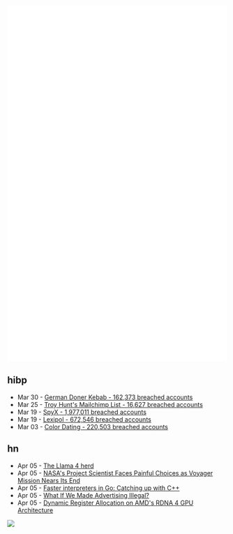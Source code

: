 ![Metrics](https://raw.githubusercontent.com/phixion/phixion/master/metrics.svg)

## hibp

<!--
for https://github.com/phixion/phixion/blob/main/.github/workflows/feeds.yml
-->
<!--START_SECTION:haveibeenpwnd-->
- Mar 30 - [German Doner Kebab - 162,373 breached accounts](https://haveibeenpwned.com/PwnedWebsites#GermanDonerKebab)
- Mar 25 - [Troy Hunt's Mailchimp List - 16,627 breached accounts](https://haveibeenpwned.com/PwnedWebsites#TroyHuntMailchimpList)
- Mar 19 - [SpyX - 1,977,011 breached accounts](https://haveibeenpwned.com/PwnedWebsites#SpyX)
- Mar 19 - [Lexipol - 672,546 breached accounts](https://haveibeenpwned.com/PwnedWebsites#Lexipol)
- Mar 03 - [Color Dating - 220,503 breached accounts](https://haveibeenpwned.com/PwnedWebsites#ColorDating)
<!--END_SECTION:haveibeenpwnd-->

## hn

<!--
for https://github.com/phixion/phixion/blob/main/.github/workflows/feeds.yml
-->
<!--START_SECTION:hn-->
- Apr 05 - [The Llama 4 herd](https://ai.meta.com/blog/llama-4-multimodal-intelligence/)
- Apr 05 - [NASA's Project Scientist Faces Painful Choices as Voyager Mission Nears Its End](https://gizmodo.com/keeping-voyager-alive-nasas-project-scientist-faces-painful-choices-as-the-iconic-mission-nears-its-end-2000580634)
- Apr 05 - [Faster interpreters in Go: Catching up with C++](https://planetscale.com/blog/faster-interpreters-in-go-catching-up-with-cpp)
- Apr 05 - [What If We Made Advertising Illegal?](https://simone.org/advertising/)
- Apr 05 - [Dynamic Register Allocation on AMD's RDNA 4 GPU Architecture](https://chipsandcheese.com/p/dynamic-register-allocation-on-amds)
<!--END_SECTION:hn-->

<!--
for https://yhype.me
-->
![](https://hit.yhype.me/github/profile?user_id=13013670)
